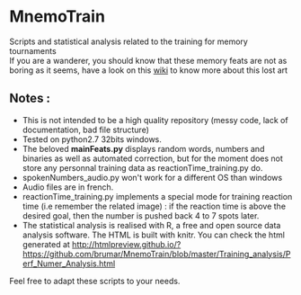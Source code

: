 # MnemoTrain
Scripts and statistical analysis related to the training for memory tournaments    
If you are a wanderer, you should know that these memory feats are not as boring as it seems, have a look on this [wiki](http://mt.artofmemory.com/wiki/Main_Page) to know more about this lost art    
## Notes :  
- This is not intended to be a high quality repository (messy code, lack of documentation, bad file structure)
- Tested on python2.7 32bits windows. 
- The beloved **mainFeats.py** displays random words, numbers and binaries as well as automated correction, but for the moment does not store any personnal training data as reactionTime_training.py do.   
- spokenNumbers_audio.py won't work for a different OS than windows   
- Audio files are in french.    
- reactionTime_training.py implements a special mode for training reaction time (i.e remember the related image) : if the reaction time is above the desired goal, then the number is pushed back 4 to 7 spots later.      
- The statistical analysis is realised with R, a free and open source data analysis software. The HTML is built with knitr. You can check the html generated at http://htmlpreview.github.io/?https://github.com/brumar/MnemoTrain/blob/master/Training_analysis/Perf_Numer_Analysis.html

Feel free to adapt these scripts to your needs.